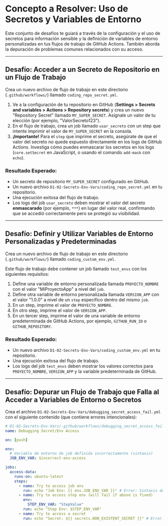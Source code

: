 # Concepto a Resolver: Uso de Secretos y Variables de Entorno

Este conjunto de desafíos te guiará a través de la configuración y el uso de secretos para información sensible y la definición de variables de entorno personalizadas en tus flujos de trabajo de GitHub Actions. También aborda la depuración de problemas comunes relacionados con su acceso.

---

## Desafío: Acceder a un Secreto de Repositorio en un Flujo de Trabajo

Crea un nuevo archivo de flujo de trabajo en este directorio (`.github/workflows/`) llamado `coding_repo_secret.yml`.

1.  Ve a la configuración de tu repositorio en GitHub (**Settings > Secrets and variables > Actions > Repository secrets**) y crea un nuevo "Repository Secret" llamado `MY_SUPER_SECRET`. Asígnale un valor de tu elección (por ejemplo, "ValorSecreto123").
2.  En el flujo de trabajo, crea un job llamado `usar_secreto` con un step que intente imprimir el valor de `MY_SUPER_SECRET` en la consola.
3.  **¡Importante!** Para el `step` que imprime el secreto, asegúrate de que el valor del secreto no quede expuesto directamente en los logs de GitHub Actions. Investiga cómo puedes enmascarar los secretos en los logs (`core.setSecret` en JavaScript, o usando el comando `add-mask` con `echo`).

### Resultado Esperado:
* Un secreto de repositorio `MY_SUPER_SECRET` configurado en GitHub.
* Un nuevo archivo `D1-02-Secrets-Env-Vars/coding_repo_secret.yml` en tu repositorio.
* Una ejecución exitosa del flujo de trabajo.
* Los logs del job `usar_secreto` deben mostrar el valor del secreto **enmascarado** (por ejemplo, `***`) en lugar del valor real, confirmando que se accedió correctamente pero se protegió su visibilidad.

---

## Desafío: Definir y Utilizar Variables de Entorno Personalizadas y Predeterminadas

Crea un nuevo archivo de flujo de trabajo en este directorio (`.github/workflows/`) llamado `coding_custom_env.yml`.

Este flujo de trabajo debe contener un job llamado `test_envs` con los siguientes requisitos:
1.  Define una variable de entorno personalizada llamada `PROYECTO_NOMBRE` con el valor "MiProyectoApp" a nivel del `job`.
2.  Define otra variable de entorno personalizada llamada `VERSION_APP` con el valor "1.0.0" a nivel de un `step` específico dentro del mismo `job`.
3.  En un step, imprime el valor de `PROYECTO_NOMBRE`.
4.  En otro step, imprime el valor de `VERSION_APP`.
5.  En un tercer step, imprime el valor de una variable de entorno predeterminada de GitHub Actions, por ejemplo, `GITHUB_RUN_ID` o `GITHUB_REPOSITORY`.

### Resultado Esperado:
* Un nuevo archivo `D1-02-Secrets-Env-Vars/coding_custom_env.yml` en tu repositorio.
* Una ejecución exitosa del flujo de trabajo.
* Los logs del job `test_envs` deben mostrar los valores correctos para `PROYECTO_NOMBRE`, `VERSION_APP` y la variable predeterminada de GitHub.

---

## Desafío: Depurar un Flujo de Trabajo que Falla al Acceder a Variables de Entorno o Secretos

Crea el archivo `D1-02-Secrets-Env-Vars/debugging_secret_access_fail.yml` con el siguiente contenido (que contiene errores intencionales):

```yaml
# D1-02-Secrets-Env-Vars/.github/workflows/debugging_secret_access_fail.yml
name: Debugging Secret/Env Access

on: [push]

env:
  # Variable de entorno de job definida incorrectamente (sintaxis)
  JOB_ENV_VAR: $incorrect-env-access

jobs:
  access-data:
    runs-on: ubuntu-latest
    steps:
      - name: Try to access job env
        run: echo "Job Env: {{ env.JOB_ENV_VAR }}" # Error: Sintaxis de acceso a variable de entorno en 'run'
      - name: Try to access step env (will fail if above is fixed)
        env:
          STEP_ENV_VAR: "StepValue"
        run: echo "Step Env: $STEP_ENV_VAR"
      - name: Try to access a secret
        run: echo "Secret: ${{ secrets.NON_EXISTENT_SECRET }}" # Error: Secreto inexistente
```